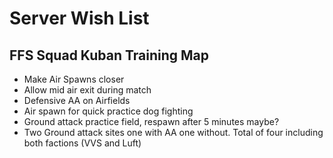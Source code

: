 
# Server Wish List

## FFS Squad Kuban Training Map
- Make Air Spawns closer
- Allow mid air exit during match
- Defensive AA on Airfields
- Air spawn for quick practice dog fighting
- Ground attack practice field, respawn after 5 minutes maybe?
- Two Ground attack sites one with AA one without.  Total of four including both factions (VVS and Luft)
